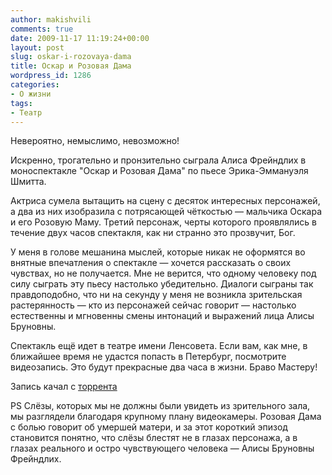 ```yaml
---
author: makishvili
comments: true
date: 2009-11-17 11:19:24+00:00
layout: post
slug: oskar-i-rozovaya-dama
title: Оскар и Розовая Дама
wordpress_id: 1286
categories:
- О жизни
tags:
- Театр
---
```


Невероятно, немыслимо, невозможно!

Искренно, трогательно и пронзительно сыграла Алиса Фрейндлих в моноспектакле "Оскар и Розовая Дама" по пьесе Эрика-Эммануэля Шмитта.<!-- more -->

Актриса сумела вытащить на сцену с десяток интересных персонажей, а два из них изобразила с потрясающей чёткостью — мальчика Оскара и его Розовую Маму. Третий персонаж, черты которого проявлялись в течение двух часов спектакля, как ни странно это прозвучит, Бог. 

У меня в голове мешанина мыслей, которые никак не оформятся во внятные впечатления о спектакле — хочется рассказать о своих чувствах, но не получается. Мне не верится, что одному человеку под силу сыграть эту пьесу настолько убедительно. Диалоги сыграны так правдоподобно, что ни на секунду у меня не возникла зрительская растерянность — кто из персонажей сейчас говорит — настолько естественны и мгновенны смены интонаций и выражений лица Алисы Бруновны. 


Спектакль ещё идет в театре имени Ленсовета.
Если вам, как мне, в ближайшее время не удастся попасть в Петербург, посмотрите видеозапись. Это будут прекрасные два часа в жизни. 
Браво Мастеру!


Запись качал с [торрента](http://tfile.ru/forum/viewtopic.php?p=1168318)

PS Слёзы, которых мы не должны были увидеть из зрительного зала, мы разглядели благодаря крупному плану видеокамеры. Розовая Дама с болью говорит об умершей матери, и за этот короткий эпизод становится понятно, что слёзы блестят не в глазах персонажа, а в глазах реального и остро чувствующего человека  — Алисы Бруновны Фрейндлих.


